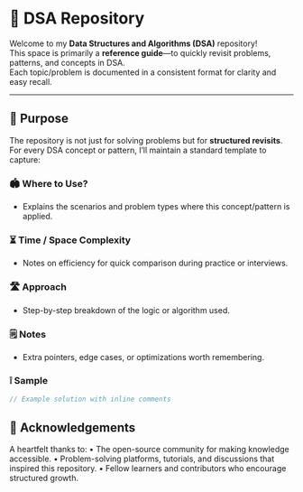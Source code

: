 # 🎯 DSA Repository  

Welcome to my **Data Structures and Algorithms (DSA)** repository!  
This space is primarily a **reference guide**—to quickly revisit problems, patterns, and concepts in DSA.  
Each topic/problem is documented in a consistent format for clarity and easy recall.  

---

## 🎁 Purpose  

The repository is not just for solving problems but for **structured revisits**.  
For every DSA concept or pattern, I’ll maintain a standard template to capture:  

### 🏟️ Where to Use?  
- Explains the scenarios and problem types where this concept/pattern is applied.  

### ⏳ Time / Space Complexity  
- Notes on efficiency for quick comparison during practice or interviews.  

### 🛣️ Approach  
- Step-by-step breakdown of the logic or algorithm used.  

### 🗒️ Notes  
- Extra pointers, edge cases, or optimizations worth remembering.  

### ❕ Sample  
```java
// Example solution with inline comments
```

## 💙 Acknowledgements

A heartfelt thanks to:
	•	The open-source community for making knowledge accessible.
	•	Problem-solving platforms, tutorials, and discussions that inspired this repository.
	•	Fellow learners and contributors who encourage structured growth.
